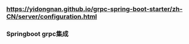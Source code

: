 ### https://yidongnan.github.io/grpc-spring-boot-starter/zh-CN/server/configuration.html

### Springboot grpc集成

